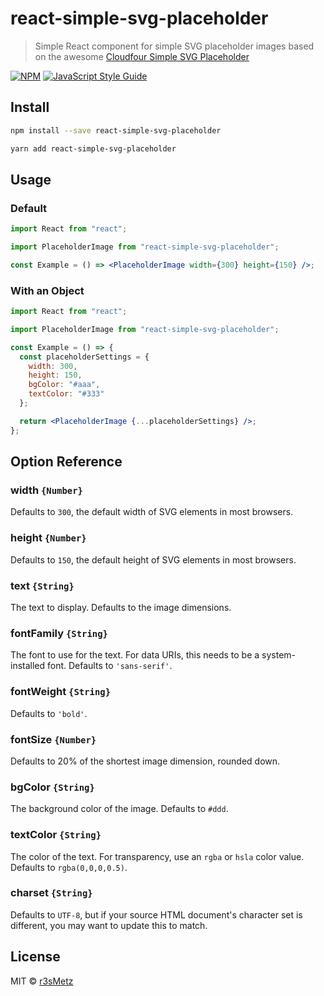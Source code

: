 # react-simple-svg-placeholder

> Simple React component for simple SVG placeholder images based on the awesome [Cloudfour Simple SVG Placeholder](https://cloudfour.com/thinks/simple-svg-placeholder/)

[![NPM](https://img.shields.io/npm/v/react-simple-svg-placeholder.svg)](https://www.npmjs.com/package/react-simple-svg-placeholder) [![JavaScript Style Guide](https://img.shields.io/badge/code_style-standard-brightgreen.svg)](https://standardjs.com)

## Install

```bash
npm install --save react-simple-svg-placeholder
```

```bash
yarn add react-simple-svg-placeholder
```

## Usage

### Default

```jsx
import React from "react";

import PlaceholderImage from "react-simple-svg-placeholder";

const Example = () => <PlaceholderImage width={300} height={150} />;
```

### With an Object

```jsx
import React from "react";

import PlaceholderImage from "react-simple-svg-placeholder";

const Example = () => {
  const placeholderSettings = {
    width: 300,
    height: 150,
    bgColor: "#aaa",
    textColor: "#333"
  };

  return <PlaceholderImage {...placeholderSettings} />;
};
```

## Option Reference

### width `{Number}`

Defaults to `300`, the default width of SVG elements in most browsers.

### height `{Number}`

Defaults to `150`, the default height of SVG elements in most browsers.

### text `{String}`

The text to display. Defaults to the image dimensions.

### fontFamily `{String}`

The font to use for the text. For data URIs, this needs to be a system-installed font. Defaults to `'sans-serif'`.

### fontWeight `{String}`

Defaults to `'bold'`.

### fontSize `{Number}`

Defaults to 20% of the shortest image dimension, rounded down.

### bgColor `{String}`

The background color of the image. Defaults to `#ddd`.

### textColor `{String}`

The color of the text. For transparency, use an `rgba` or `hsla` color value. Defaults to `rgba(0,0,0,0.5)`.

### charset `{String}`

Defaults to `UTF-8`, but if your source HTML document's character set is different, you may want to update this to match.

## License

MIT © [r3sMetz](https://github.com/r3sMetz)
